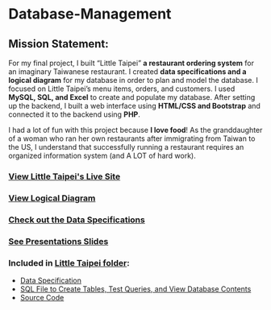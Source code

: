 # Database-Management

## Mission Statement:

For my final project, I built “Little Taipei” **a restaurant ordering system** for an imaginary Taiwanese restaurant. I created **data specifications and a logical diagram** for my database in order to plan and model the database. I focused on Little Taipei’s menu items, orders, and customers. I used **MySQL, SQL, and Excel** to create and populate my database. After setting up the backend, I built a web interface using **HTML/CSS and Bootstrap** and connected it to the backend using **PHP**. 

I had a lot of fun with this project because **I love food**! As the granddaughter of a woman who ran her own restaurants after immigrating from Taiwan to the US, I understand that successfully running a restaurant requires an organized information system (and A LOT of hard work).


### [View Little Taipei's Live Site](http://web.simmons.edu/~chou/CS333/littletaipei/littletaipei.php)


### [View Logical Diagram](https://drive.google.com/file/d/1KoSeumpM4U6esh4lVXF5L4wQpn_luUvj/view?usp=sharing)


### [Check out the Data Specifications](https://drive.google.com/file/d/1i5JT86_4RgV7vdPxSAxMVPVKhW_2nksT/view?usp=sharing)


### [See Presentations Slides](https://docs.google.com/presentation/d/18f_et5JTqxEoJ1FK9h20_HIDL99BPHO4ZeqnfF1y5c8/edit?usp=sharing)


### Included in [Little Taipei folder](Little%20Taipei):

- [Data Specification](Little%20Taipei/LittleTaipei_DataSpec.xlsx)
- [SQL File to Create Tables, Test Queries, and View Database Contents](Little%20Taipei/LittleTaipei.sql)
- [Source Code](Little%20Taipei/littletaipei.php)
